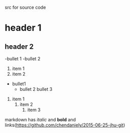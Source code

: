 src for source code

# header 1

## header 2

-bullet 1
-bullet 2

1. item 1
1. item 2

- bullet1
    - bullet 2
        bullet 3

1. item 1
   1.  item 2
        1. item 3

markdown has *italic* and **bold** and links(https://github.com/chendaniely/2015-06-25-jhu-git)
